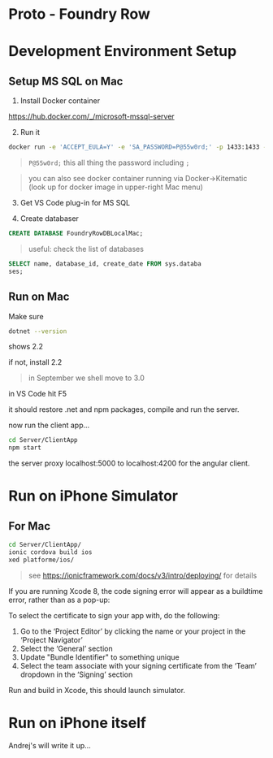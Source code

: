 # Proto - Foundry Row

# Development Environment Setup

## Setup MS SQL on Mac 

1. Install Docker container 

https://hub.docker.com/_/microsoft-mssql-server

2. Run it 

```bash 
docker run -e 'ACCEPT_EULA=Y' -e 'SA_PASSWORD=P@55w0rd;' -p 1433:1433 -d mcr.microsoft.com/mssql/server:2017-CU8-ubuntu
```
> `P@55w0rd;` this all thing the password including `;`

> you can also see docker container running via Docker->Kitematic (look up for docker image in upper-right Mac menu)

3. Get VS Code plug-in for MS SQL 

4. Create databaser 

``` sql
CREATE DATABASE FoundryRowDBLocalMac;
```

> useful: check the list of databases 

```sql
SELECT name, database_id, create_date FROM sys.databa
ses;
```  

## Run on Mac

Make sure 

```bash
dotnet --version 
```

shows 2.2 

if not, install 2.2 
> in September we shell move to 3.0

in VS Code hit F5

it should restore .net and npm packages, compile and run the server. 

now run the client app... 

```bash
cd Server/ClientApp
npm start
```

the server proxy localhost:5000 to localhost:4200 for the angular client.

# Run on iPhone Simulator

## For Mac
```bash
cd Server/ClientApp/
ionic cordova build ios
xed platforme/ios/
```

> see https://ionicframework.com/docs/v3/intro/deploying/ for details

If you are running Xcode 8, the code signing error will appear as a buildtime error, rather than as a pop-up:

To select the certificate to sign your app with, do the following:
1. Go to the ‘Project Editor’ by clicking the name or your project in the ‘Project Navigator’
2. Select the ‘General’ section
3. Update "Bundle Identifier" to something unique
4. Select the team associate with your signing certificate from the ‘Team’ dropdown in the ‘Signing’ section

Run and build in Xcode, this should launch simulator.


# Run on iPhone itself 

Andrej's will write it up...

